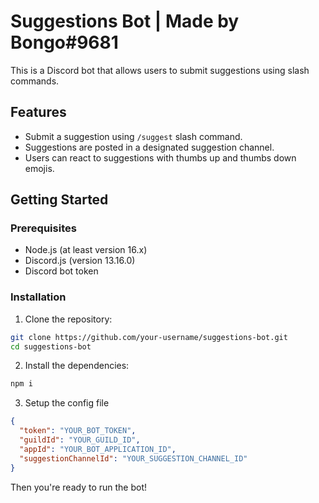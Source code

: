 # Suggestions Bot | Made by Bongo#9681

This is a Discord bot that allows users to submit suggestions using slash commands.

## Features

- Submit a suggestion using `/suggest` slash command.
- Suggestions are posted in a designated suggestion channel.
- Users can react to suggestions with thumbs up and thumbs down emojis.

## Getting Started

### Prerequisites

- Node.js (at least version 16.x)
- Discord.js (version 13.16.0)
- Discord bot token

### Installation

1. Clone the repository:

```bash
git clone https://github.com/your-username/suggestions-bot.git
cd suggestions-bot
```
2. Install the dependencies:

```bash
npm i
```

3. Setup the config file

```json
{
  "token": "YOUR_BOT_TOKEN",
  "guildId": "YOUR_GUILD_ID",
  "appId": "YOUR_BOT_APPLICATION_ID",
  "suggestionChannelId": "YOUR_SUGGESTION_CHANNEL_ID"
}
```
Then you're ready to run the bot!
